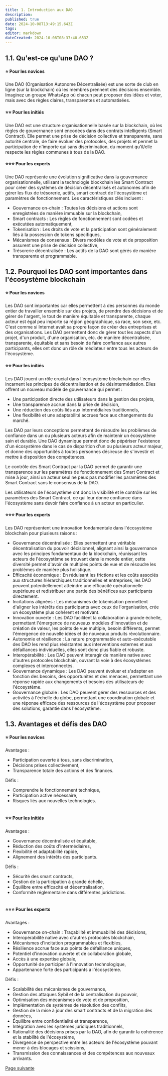 ```yaml
---
title: 1. Introduction aux DAO
description: 
published: true
date: 2024-10-08T13:49:15.643Z
tags: 
editor: markdown
dateCreated: 2024-10-08T08:37:40.653Z
---
```


## **1.1. Qu'est-ce qu'une DAO ?**

#### **⭐ Pour les novices**

Une DAO (Organisation Autonome Décentralisée) est une sorte de club en ligne (sur la blockchain) où les membres prennent des décisions ensemble. Imaginez un groupe WhatsApp où chacun peut proposer des idées et voter, mais avec des règles claires, transparentes et automatisées.

#### **⭐⭐ Pour les initiés**

Une DAO est une structure organisationnelle basée sur la blockchain, où les règles de gouvernance sont encodées dans des contrats intelligents (Smart Contract). Elle permet une prise de décision collective et transparente, sans autorité centrale, de faire évoluer des protocoles, des projets et permet la participation de n'importe qui sans discrimination, du moment qu'il/elle respecte les règles communes à tous de la DAO.

#### **⭐⭐⭐ Pour les experts**

Une DAO représente une évolution significative dans la gouvernance organisationnelle, utilisant la technologie blockchain les Smart Contract pour créer des systèmes de décision décentralisés et autonomes afin de gérer les flux de trésorerie, actifs, smart contract de l'écosystème et paramètres de fonctionnement. Les caractéristiques clés incluent :

-   Gouvernance on-chain : Toutes les décisions et actions sont enregistrées de manière immuable sur la blockchain,
-   Smart contracts : Les règles de fonctionnement sont codées et exécutées automatiquement,
-   Tokenisation : Les droits de vote et la participation sont généralement liés à la possession de tokens spécifiques,
-   Mécanismes de consensus : Divers modèles de vote et de proposition assurent une prise de décision collective,
-   Trésorerie décentralisée : Les actifs de la DAO sont gérés de manière transparente et programmable.

## **1.2. Pourquoi les DAO sont importantes dans l'écosystème blockchain**

#### **⭐ Pour les novices**

Les DAO sont importantes car elles permettent à des personnes du monde entier de travailler ensemble sur des projets, de prendre des décisions et de gérer de l'argent, le tout de manière équitable et transparente, chaque acteur est égal peu importe sa région géographique, sa race, son sexe, etc. C'est comme si Internet avait sa propre façon de créer des entreprises et des organisations. Les DAO permettent donc de gérer tout les aspects d'un projet, d'un produit, d'une organisation, etc. de manière décentralisée, transparente, équitable et sans besoin de faire confiance aux autres participants, elles ont donc un rôle de médiateur entre tous les acteurs de l'écosystème.

#### **⭐⭐ Pour les initiés**

Les DAO jouent un rôle crucial dans l'écosystème blockchain car elles incarnent les principes de décentralisation et de désintermédiation. Elles offrent un nouveau modèle de gouvernance qui permet :

-   Une participation directe des utilisateurs dans la gestion des projets,
-   Une transparence accrue dans la prise de décision,
-   Une réduction des coûts liés aux intermédiaires traditionnels,
-   Une flexibilité et une adaptabilité accrues face aux changements du marché.

Les DAO par leurs conceptions permettent de résoudre les problèmes de confiance dans un ou plusieurs acteurs afin de maintenir un écosystème sain et durable. Une DAO dynamique permet donc de pépériser l'existence d'un écosystème dans le cas de disparition d'un ou plusieurs acteur majeur, et donne des opportunités à toutes personnes désireuse de s'investir et mettre à disposition des compétences.

Le contrôle des Smart Contract par la DAO permet de garantir une transparence sur les paramètres de fonctionnement des Smart Contract et mise à jour, ainsi un acteur seul ne peux pas modifier les paramètres des Smart Contract sans le consensus de la DAO.

Les utilisateurs de l'écosystème ont donc la visibilité et le contrôle sur les paramètres des Smart Contract, ce qui leur donne confiance dans l'écosystème sans devoir faire confiance à un acteur en particulier.

#### **⭐⭐⭐ Pour les experts**

Les DAO représentent une innovation fondamentale dans l'écosystème blockchain pour plusieurs raisons :

-   Gouvernance décentralisée : Elles permettent une véritable décentralisation du pouvoir décisionnel, alignant ainsi la gouvernance avec les principes fondamentaux de la blockchain, réunissant les acteurs de l'écosystème se trouvant dans le monde entier, cette diversité permet d'avoir de multiples points de vue et de résoudre les problèmes de manière plus holistique.
-   Efficacité économique : En réduisant les frictions et les coûts associés aux structures hiérarchiques traditionnelles et entreprises, les DAO peuvent potentiellement atteindre une efficacité opérationnelle supérieure et redistribuer une partie des bénéfices aux participants directement.
-   Incitations alignées : Les mécanismes de tokenisation permettent d'aligner les intérêts des participants avec ceux de l'organisation, crée un écosystème plus cohérent et motivant.
-   Innovation ouverte : Les DAO facilitent la collaboration à grande échelle, permettant l'émergence de nouveaux modèles d'innovation et de création de valeur, les points de vue multiple, besoin différents, permet l'émergence de nouvelle idées et de nouveaux produits révolutionnaire.
-   Autonomie et résilience : La nature programmable et auto-exécutable des DAO les rend plus résistantes aux interventions externes et aux défaillances individuelles, elles sont donc plus fiable et robuste.
-   Interopérabilité : Les DAO peuvent interagir de manière native avec d'autres protocoles blockchain, ouvrant la voie à des écosystèmes complexes et interconnectés.
-   Gouvernance dynamique : Les DAO peuvent évoluer et s'adapter en fonction des besoins, des opportunités et des menaces, permettant une réponse rapide aux changements et besoins des utilisateurs de l'écosystème.
-   Gouvernance globale : Les DAO peuvent gérer des ressources et des activités à l'échelle du globe, permettant une coordination globale et une réponse efficace des ressources de l'écosystème pour proposer des solutions, garantie dans l'écosystème.

## **1.3. Avantages et défis des DAO**

#### **⭐ Pour les novices**

Avantages :

-   Participation ouverte à tous, sans discrimination,
-   Décisions prises collectivement,
-   Transparence totale des actions et des finances.

Défis :

-   Comprendre le fonctionnement technique,
-   Participation active nécessaire,
-   Risques liés aux nouvelles technologies.  
     

#### **⭐⭐ Pour les initiés**

Avantages :

-   Gouvernance décentralisée et équitable,
-   Réduction des coûts d'intermédiaires,
-   Flexibilité et adaptabilité rapide,
-   Alignement des intérêts des participants.

Défis :

-   Sécurité des smart contracts,
-   Gestion de la participation à grande échelle,
-   Équilibre entre efficacité et décentralisation,
-   Conformité réglementaire dans différentes juridictions.  
     

#### **⭐⭐⭐ Pour les experts**

Avantages :

-   Gouvernance on-chain : Traçabilité et immuabilité des décisions,
-   Interopérabilité native avec d'autres protocoles blockchain,
-   Mécanismes d'incitation programmables et flexibles,
-   Résilience accrue face aux points de défaillance uniques,
-   Potentiel d'innovation ouverte et de collaboration globale,
-   Accès à une expertise globale,
-   Opportunité de participer à l'innovation technologique,
-   Appartenance forte des participants a l'écosystème.

Défis :

-   Scalabilité des mécanismes de gouvernance,
-   Gestion des attaques Sybil et de la centralisation du pouvoir,
-   Optimisation des mécanismes de vote et de proposition,
-   Implémentation de systèmes de résolution des conflits,
-   Gestion de la mise à jour des smart contracts et de la migration des données,
-   Équilibre entre confidentialité et transparence,
-   Intégration avec les systèmes juridiques traditionnels,
-   Rationalité des décisions prises par la DAO, afin de garantir la cohérence et la stabilité de l'écosystème,
-   Divergence de perspective entre les acteurs de l'écosystème pouvant mener à des blocages et scissions,
-   Transmission des connaissances et des compétences aux nouveaux arrivants.

[Page suivante](/fr/DAO/DAO_RealToken)